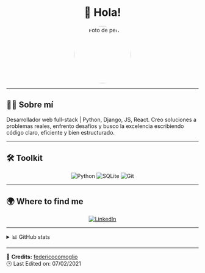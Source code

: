 <div align="center">
  <h1>👋 Hola!</h1>
</div>

<p align="center">
  <img
  alt="Foto de perfil"
  src="https://github.com/Diego-Mostro-Dev/Diego-Mostro-Dev/issues/3#issue-3434339683"
  height="150"
  style="border-radius: 50%; object-fit: cover;"
/>

</p>

---

## 👨‍💻 Sobre mí

Desarrollador web full-stack | Python, Django, JS, React. Creo soluciones a problemas reales, enfrento desafíos y busco la excelencia escribiendo código claro, eficiente y bien estructurado. 

---

## 🛠 Toolkit

<p align="center">
  <img alt="Python" src="https://img.shields.io/badge/-Python-3776AB?style=for-the-badge&logo=python&logoColor=white" />
  <img alt="SQLite" src="https://img.shields.io/badge/-SQL-003B57?style=for-the-badge&logo=sqlite&logoColor=white" />
  <img alt="Git" src="https://img.shields.io/badge/-Git-F05032?style=for-the-badge&logo=git&logoColor=white" />
</p>

---

## 🌍 Where to find me

<p align="center">
  <a href="https://www.linkedin.com/in/diego-alejandro-salvado-307043359/" target="_blank">
    <img alt="LinkedIn" src="https://img.shields.io/badge/LinkedIn-0A66C2?style=for-the-badge&logo=linkedin&logoColor=white" />
  </a>
  <a href="https://www.instagram.com/diegosalvadodev/" target="_blank">
    <i class="ri-instagram-line"></i>
  </a>
</p>

---

<details>
<summary>📊 GitHub stats</summary>

![GitHub Streak](https://github-readme-streak-stats.herokuapp.com/?user=FedericoComoglio&theme=default)

</details>

---

🔗 **Credits:** [federicocomoglio](https://github.com/federicocomoglio)  
🕒 Last Edited on: 07/02/2021


<!--
**Diego-Mostro-Dev/Diego-Mostro-Dev** is a ✨ _special_ ✨ repository because its `README.md` (this file) appears on your GitHub profile.

Here are some ideas to get you started:

- 🔭 I’m currently working on ...
- 🌱 I’m currently learning ...
- 👯 I’m looking to collaborate on ...
- 🤔 I’m looking for help with ...
- 💬 Ask me about ...
- 📫 How to reach me: ...
- 😄 Pronouns: ...
- ⚡ Fun fact: ...
-->
